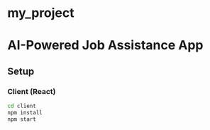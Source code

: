 # my_project
# AI-Powered Job Assistance App

## Setup

### Client (React)

```bash
cd client
npm install
npm start
